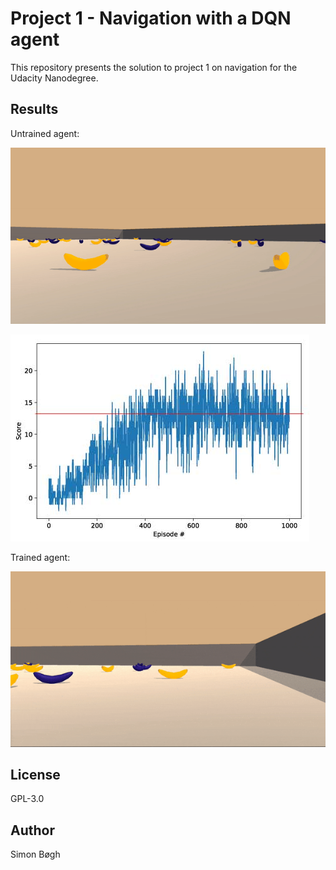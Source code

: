 # Project 1 - Navigation with a DQN agent
This repository presents the solution to project 1 on navigation for the Udacity Nanodegree.

## Results
Untrained agent:

![untrained](images/untrained_agent.gif)

![scores_untrained](images/scores_during_training.jpg)

Trained agent:

![trained](images/trained_agent.gif)

## License
GPL-3.0

## Author
Simon Bøgh
